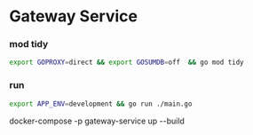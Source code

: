 # Gateway Service


### mod tidy
```bash
export GOPROXY=direct && export GOSUMDB=off  && go mod tidy
```

### run
```bash
export APP_ENV=development && go run ./main.go
```

docker-compose -p gateway-service up --build
